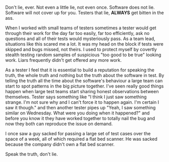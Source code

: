 Don't lie, ever. Not even a little lie, not even once. Software does not lie. Software will not cover up for you. Testers that lie, **ALWAYS** get bitten in the ass. 




When I worked with small teams of testers sometimes a tester would get through their work for the day far too easily, far too efficiently, ask no questions and all of their tests would mysteriously pass. As a team lead, situations like this scared me a lot. It was my head on the block if tests were skipped and bugs missed, not theirs. I used to protect myself by covertly stealth testing random samples of suspicious "too good to be true" looking work. Liars frequently didn't get offered any more work. 




As a tester I feel that it is essential to build a reputation for speaking the truth, the whole truth and nothing but the truth about the software in test. By telling the truth all the time about the software's behaviour a large team can start to spot patterns in the big picture together. I've seen really good things happen when large test teams start sharing honest observations between themselves. Tester says something like "I think I just saw something strange. I'm not sure why and I can't force it to happen again. I'm certain I saw it though." and then another tester pipes up "Yeah, I saw something similar on Wednesday. What were you doing when it happened?" and before you know it they have worked together to totally nail the bug and now they both can reproduce the issue on demand. 




I once saw a guy sacked for passing a large set of test cases over the space of a week, all of which required a flat bed scanner. He was sacked because the company didn't own a flat bed scanner.




Speak the truth, don't lie.